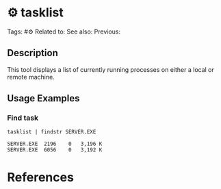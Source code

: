 # ⚙️ tasklist

Tags: #⚙️
Related to:
See also:
Previous:

## Description

This tool displays a list of currently running processes on either a local or remote machine.

## Usage Examples

### Find task

	tasklist | findstr SERVER.EXE

```
SERVER.EXE	2196	0	3,196 K
SERVER.EXE	6056	0	3,192 K
```

# References